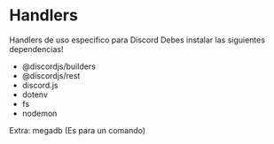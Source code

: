 # Handlers
Handlers de uso especifico para Discord
Debes instalar las siguientes dependencias!

- @discordjs/builders
- @discordjs/rest
- discord.js
- dotenv
- fs
- nodemon

Extra: megadb (Es para un comando)
